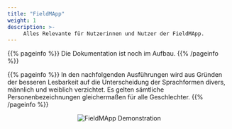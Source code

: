 ```yaml
---
title: "FieldMApp"
weight: 1
description: >-
     Alles Relevante für Nutzerinnen und Nutzer der FieldMApp.
---
```


{{% pageinfo %}}
Die Dokumentation ist noch im Aufbau.
{{% /pageinfo %}}

{{% pageinfo %}}
In den nachfolgenden Ausführungen wird aus Gründen der besseren Lesbarkeit auf die Unterscheidung der Sprachformen divers, männlich und weiblich verzichtet. Es gelten sämtliche Personenbezeichnungen gleichermaßen für alle Geschlechter.
{{% /pageinfo %}}


<center>
  <img src="https://github.com/fieldmapp/fieldmapp.github.io/raw/refs/heads/master/assets/video/fm-all.gif" alt="FieldMApp Demonstration">
</center>
